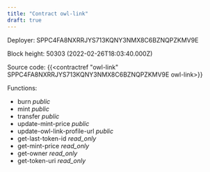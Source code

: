 ```yaml
---
title: "Contract owl-link"
draft: true
---
```

Deployer: SPPC4FA8NXRRJYS713KQNY3NMX8C6BZNQPZKMV9E


 



Block height: 50303 (2022-02-26T18:03:40.000Z)

Source code: {{<contractref "owl-link" SPPC4FA8NXRRJYS713KQNY3NMX8C6BZNQPZKMV9E owl-link>}}

Functions:

* burn _public_
* mint _public_
* transfer _public_
* update-mint-price _public_
* update-owl-link-profile-url _public_
* get-last-token-id _read_only_
* get-mint-price _read_only_
* get-owner _read_only_
* get-token-uri _read_only_
